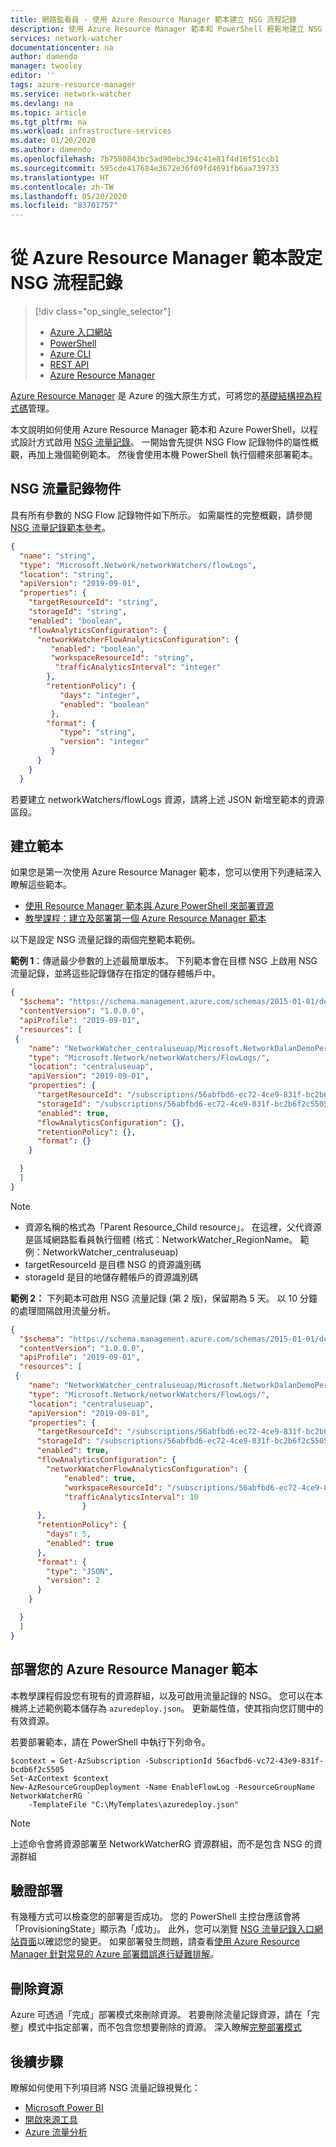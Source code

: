 ```yaml
---
title: 網路監看員 - 使用 Azure Resource Manager 範本建立 NSG 流程記錄
description: 使用 Azure Resource Manager 範本和 PowerShell 輕鬆地建立 NSG 流程記錄。
services: network-watcher
documentationcenter: na
author: damendo
manager: twooley
editor: ''
tags: azure-resource-manager
ms.service: network-watcher
ms.devlang: na
ms.topic: article
ms.tgt_pltfrm: na
ms.workload: infrastructure-services
ms.date: 01/26/2020
ms.author: damendo
ms.openlocfilehash: 7b7580843bc5ad90ebc394c41e81f4d16f51ccb1
ms.sourcegitcommit: 595cde417684e3672e36f09fd4691fb6aa739733
ms.translationtype: HT
ms.contentlocale: zh-TW
ms.lasthandoff: 05/20/2020
ms.locfileid: "83701757"
---
```

# <a name="configure-nsg-flow-logs-from-an-azure-resource-manager-template"></a>從 Azure Resource Manager 範本設定 NSG 流程記錄

> [!div class="op_single_selector"]
> - [Azure 入口網站](network-watcher-nsg-flow-logging-portal.md)
> - [PowerShell](network-watcher-nsg-flow-logging-powershell.md)
> - [Azure CLI](network-watcher-nsg-flow-logging-cli.md)
> - [REST API](network-watcher-nsg-flow-logging-rest.md)
> - [Azure Resource Manager](network-watcher-nsg-flow-logging-azure-resource-manager.md)


[Azure Resource Manager](https://azure.microsoft.com/features/resource-manager/) 是 Azure 的強大原生方式，可將您的[基礎結構視為程式碼](https://docs.microsoft.com/azure/devops/learn/what-is-infrastructure-as-code)管理。

本文說明如何使用 Azure Resource Manager 範本和 Azure PowerShell，以程式設計方式啟用 [NSG 流量記錄](https://docs.microsoft.com/azure/network-watcher/network-watcher-nsg-flow-logging-overview)。 一開始會先提供 NSG Flow 記錄物件的屬性概觀，再加上幾個範例範本。 然後會使用本機 PowerShell 執行個體來部署範本。


## <a name="nsg-flow-logs-object"></a>NSG 流量記錄物件

具有所有參數的 NSG Flow 記錄物件如下所示。
如需屬性的完整概觀，請參閱 [NSG 流量記錄範本參考](https://docs.microsoft.com/azure/templates/microsoft.network/2019-11-01/networkwatchers/flowlogs#RetentionPolicyParameters)。

```json
{
  "name": "string",
  "type": "Microsoft.Network/networkWatchers/flowLogs",
  "location": "string",
  "apiVersion": "2019-09-01",
  "properties": {
    "targetResourceId": "string",
    "storageId": "string",
    "enabled": "boolean",
    "flowAnalyticsConfiguration": {
      "networkWatcherFlowAnalyticsConfiguration": {
         "enabled": "boolean",
         "workspaceResourceId": "string",
          "trafficAnalyticsInterval": "integer"
        },
        "retentionPolicy": {
           "days": "integer",
           "enabled": "boolean"
         },
        "format": {
           "type": "string",
           "version": "integer"
         }
      }
    }
  }
```
若要建立 networkWatchers/flowLogs 資源，請將上述 JSON 新增至範本的資源區段。


## <a name="creating-your-template"></a>建立範本

如果您是第一次使用 Azure Resource Manager 範本，您可以使用下列連結深入瞭解這些範本。

* [使用 Resource Manager 範本與 Azure PowerShell 來部署資源](https://docs.microsoft.com/azure/azure-resource-manager/templates/deploy-powershell#deploy-local-template)
* [教學課程：建立及部署第一個 Azure Resource Manager 範本](https://docs.microsoft.com/azure/azure-resource-manager/templates/template-tutorial-create-first-template?tabs=azure-powershell)


以下是設定 NSG 流量記錄的兩個完整範本範例。

**範例 1**：傳遞最少參數的上述最簡單版本。 下列範本會在目標 NSG 上啟用 NSG 流量記錄，並將這些記錄儲存在指定的儲存體帳戶中。

```json
{
  "$schema": "https://schema.management.azure.com/schemas/2015-01-01/deploymentTemplate.json#",
  "contentVersion": "1.0.0.0",
  "apiProfile": "2019-09-01",
  "resources": [
 {
    "name": "NetworkWatcher_centraluseuap/Microsoft.NetworkDalanDemoPerimeterNSG",
    "type": "Microsoft.Network/networkWatchers/FlowLogs/",
    "location": "centraluseuap",
    "apiVersion": "2019-09-01",
    "properties": {
      "targetResourceId": "/subscriptions/56abfbd6-ec72-4ce9-831f-bc2b6f2c5505/resourceGroups/DalanDemo/providers/Microsoft.Network/networkSecurityGroups/PerimeterNSG",
      "storageId": "/subscriptions/56abfbd6-ec72-4ce9-831f-bc2b6f2c5505/resourceGroups/MyCanaryFlowLog/providers/Microsoft.Storage/storageAccounts/storagev2ira",
      "enabled": true,
      "flowAnalyticsConfiguration": {},
      "retentionPolicy": {},
      "format": {}
    }

  }
  ]
}
```

> [!NOTE]
> * 資源名稱的格式為「Parent Resource_Child resource」。 在這裡，父代資源是區域網路監看員執行個體 (格式：NetworkWatcher_RegionName。 範例：NetworkWatcher_centraluseuap)
> * targetResourceId 是目標 NSG 的資源識別碼
> * storageId 是目的地儲存體帳戶的資源識別碼

**範例 2：** 下列範本可啟用 NSG 流量記錄 (第 2 版)，保留期為 5 天。 以 10 分鐘的處理間隔啟用流量分析。

```json
{
  "$schema": "https://schema.management.azure.com/schemas/2015-01-01/deploymentTemplate.json#",
  "contentVersion": "1.0.0.0",
  "apiProfile": "2019-09-01",
  "resources": [
 {
    "name": "NetworkWatcher_centraluseuap/Microsoft.NetworkDalanDemoPerimeterNSG",
    "type": "Microsoft.Network/networkWatchers/FlowLogs/",
    "location": "centraluseuap",
    "apiVersion": "2019-09-01",
    "properties": {
      "targetResourceId": "/subscriptions/56abfbd6-ec72-4ce9-831f-bc2b6f2c5505/resourceGroups/DalanDemo/providers/Microsoft.Network/networkSecurityGroups/PerimeterNSG",
      "storageId": "/subscriptions/56abfbd6-ec72-4ce9-831f-bc2b6f2c5505/resourceGroups/MyCanaryFlowLog/providers/Microsoft.Storage/storageAccounts/storagev2ira",
      "enabled": true,
      "flowAnalyticsConfiguration": {
        "networkWatcherFlowAnalyticsConfiguration": {
            "enabled": true,
            "workspaceResourceId": "/subscriptions/56abfbd6-ec72-4ce9-831f-bc2b6f2c5505/resourceGroups/defaultresourcegroup-wcus/providers/Microsoft.OperationalInsights/workspaces/1c4f42e5-3a02-4146-ac9b-3051d8501db0",
            "trafficAnalyticsInterval": 10
                }
      },
      "retentionPolicy": {
        "days": 5,
        "enabled": true
      },
      "format": {
        "type": "JSON",
        "version": 2            
      }
    }

  }
  ]
}
```

## <a name="deploying-your-azure-resource-manager-template"></a>部署您的 Azure Resource Manager 範本

本教學課程假設您有現有的資源群組，以及可啟用流量記錄的 NSG。
您可以在本機將上述範例範本儲存為 `azuredeploy.json`。 更新屬性值，使其指向您訂閱中的有效資源。

若要部署範本，請在 PowerShell 中執行下列命令。
```azurepowershell
$context = Get-AzSubscription -SubscriptionId 56acfbd6-vc72-43e9-831f-bcdb6f2c5505
Set-AzContext $context
New-AzResourceGroupDeployment -Name EnableFlowLog -ResourceGroupName NetworkWatcherRG `
    -TemplateFile "C:\MyTemplates\azuredeploy.json"
```

> [!NOTE]
> 上述命令會將資源部署至 NetworkWatcherRG 資源群組，而不是包含 NSG 的資源群組


## <a name="verifying-your-deployment"></a>驗證部署

有幾種方式可以檢查您的部署是否成功。 您的 PowerShell 主控台應該會將「ProvisioningState」顯示為「成功」。 此外，您可以瀏覽 [NSG 流量記錄入口網站頁面](https://ms.portal.azure.com/#blade/Microsoft_Azure_Network/NetworkWatcherMenuBlade/flowLogs)以確認您的變更。 如果部署發生問題，請查看[使用 Azure Resource Manager 針對常見的 Azure 部署錯誤進行疑難排解](https://docs.microsoft.com/azure/azure-resource-manager/templates/common-deployment-errors)。

## <a name="deleting-your-resource"></a>刪除資源
Azure 可透過「完成」部署模式來刪除資源。 若要刪除流量記錄資源，請在「完整」模式中指定部署，而不包含您想要刪除的資源。 深入瞭解[完整部署模式](https://docs.microsoft.com/azure/azure-resource-manager/templates/deployment-modes#complete-mode)

## <a name="next-steps"></a>後續步驟

瞭解如何使用下列項目將 NSG 流量記錄視覺化：
* [Microsoft Power BI](network-watcher-visualize-nsg-flow-logs-power-bi.md)
* [開啟來源工具](network-watcher-visualize-nsg-flow-logs-open-source-tools.md)
* [Azure 流量分析](https://docs.microsoft.com/azure/network-watcher/traffic-analytics)
